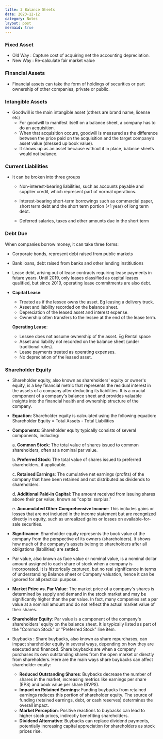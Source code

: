 ```yaml
---
title: 3 Balance Sheets
date: 2023-12-12
category: Notes
layout: post
mermaid: true
---
```


### Fixed Asset

* Old Way : Capture cost of acquiring net the accounting depreciation.
* New Way : Re-calculate fair market value

### Financial Assets

* Financial assets can take the form of holdings of securities or part ownership of other companies, private or public.

### Intangible Assets

* Goodwill is the main intangible asset (others are brand name, license etc)
  * For goodwill to manifest itself on a balance sheet, a company has to do an acquisition.
  * When that acquisition occurs, goodwill is measured as the difference between the price paid on the acquisition and the target company’s asset  value (dressed up book value).
  * It shows up as an asset because without it in place, balance sheets would not balance.



### Current Liabilities

* It can be broken into three groups
  * Non-interest-bearing liabilities, such as accounts payable and supplier credit, which represent part of normal operations. 
  
  * Interest-bearing short-term borrowings such as commercial paper, short term debt and the short term portion (<1 year) of long term debt.
  
  * Deferred salaries, taxes and other amounts due in the short term
  
    

### Debt Due

When companies borrow money, it can take three forms:

* Corporate bonds, represent debt raised from public markets
* Bank loans, debt raised from banks and other lending institiutions
* Lease debt, arising out of lease contracts requiring lease payments in future years. Until 2019, only leases classified as capital leases qualified, but since 2019, operating lease commitments are also debt.
* **Capital Lease**:

  - Treated as if the lessee owns the asset. Eg leasing a delivery truck.
  - Asset and liability recorded on the balance sheet.
  - Depreciation of the leased asset and interest expense.
  - Ownership often transfers to the lessee at the end of the lease term.

  **Operating Lease**:

  - Lessee does not assume ownership of the asset. Eg Rental space
  - Asset and liability not recorded on the balance sheet (under traditional rules).
  - Lease payments treated as operating expenses.
  - No depreciation of the leased asset.



### Shareholder Equity

* Shareholder equity, also known as shareholders' equity or owner's  equity, is a key financial metric that represents the residual interest  in the assets of a company after deducting its liabilities. It is a  crucial component of a company's balance sheet and provides valuable  insights into the financial health and ownership structure of the  company.

* **Equation**: Shareholder equity is calculated using the following equation: Shareholder Equity = Total Assets - Total Liabilities

* **Components**: Shareholder equity typically consists of several components, including:

  a. **Common Stock**: The total value of shares issued to common shareholders, often at a nominal par value.

  b. **Preferred Stock**: The total value of shares issued to preferred shareholders, if applicable.

  c. **Retained Earnings**: The cumulative net earnings (profits) of the company that have been retained and not distributed as dividends to shareholders.

  d. **Additional Paid-in Capital**: The amount received from issuing shares above their par value, known as "capital surplus."

  e. **Accumulated Other Comprehensive Income**: This includes gains or losses that are not included in the income statement but are recognized directly in equity, such as unrealized gains or losses on available-for-sale securities.

* **Significance**: Shareholder equity represents the book  value of the company from the perspective of its owners (shareholders).  It shows how much of the company's assets belong to shareholders after  all obligations (liabilities) are settled.



*  Par value, also known as face value or nominal value, is a nominal  dollar amount assigned to each share of stock when a company is  incorporated. It is historically captured, but no real significance in terms of understanding Balance sheet or Company valuation, hence it can be ignored for all practical purpose. 
  * **Market Price vs. Par Value**: The market price of a  company's shares is determined by supply and demand in the stock market  and may be significantly higher than the par value. In fact, many  companies set a par value at a nominal amount and do not reflect the  actual market value of their shares.
  * **Shareholder Equity**: Par value is a component of the  company's shareholders' equity on the balance sheet. It is typically  listed as part of the "Common Stock" or "Preferred Stock" line item.
* Buybacks : Share buybacks, also known as share repurchases, can impact shareholder  equity in several ways, depending on how they are executed and financed. Share buybacks are when a company purchases its own outstanding shares  from the open market or directly from shareholders. Here are the main  ways share buybacks can affect shareholder equity:
  * **Reduced Outstanding Shares**: Buybacks decrease the number of shares in the market, increasing metrics like earnings per share (EPS) and book value per share (BVPS).
  * **Impact on Retained Earnings**: Funding buybacks from retained earnings reduces this portion of shareholder equity. The source of funding (retained earnings, debt, or cash reserves) determines the overall impact.
  * **Market Perception**: Positive reactions to buybacks can lead to higher stock prices, indirectly benefiting shareholders.
  * **Dividend Alternative**: Buybacks can replace dividend payments, potentially increasing capital appreciation for shareholders as stock prices rise.

